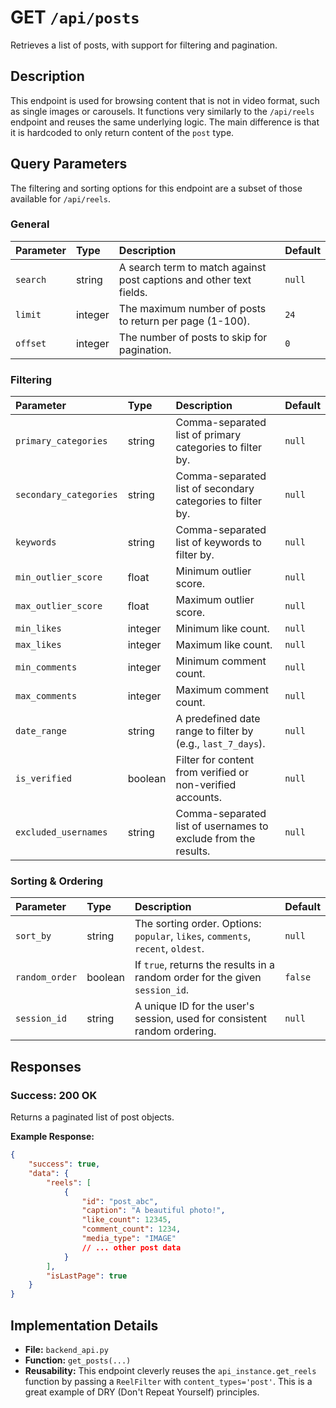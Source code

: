 # GET `/api/posts`

Retrieves a list of posts, with support for filtering and pagination.

## Description

This endpoint is used for browsing content that is not in video format, such as single images or carousels. It functions very similarly to the `/api/reels` endpoint and reuses the same underlying logic. The main difference is that it is hardcoded to only return content of the `post` type.

## Query Parameters

The filtering and sorting options for this endpoint are a subset of those available for `/api/reels`.

### General

| Parameter | Type    | Description                                                         | Default |
| :-------- | :------ | :------------------------------------------------------------------ | :------ |
| `search`  | string  | A search term to match against post captions and other text fields. | `null`  |
| `limit`   | integer | The maximum number of posts to return per page (1-100).             | `24`    |
| `offset`  | integer | The number of posts to skip for pagination.                         | `0`     |

### Filtering

| Parameter              | Type    | Description                                                    | Default |
| :--------------------- | :------ | :------------------------------------------------------------- | :------ |
| `primary_categories`   | string  | Comma-separated list of primary categories to filter by.       | `null`  |
| `secondary_categories` | string  | Comma-separated list of secondary categories to filter by.     | `null`  |
| `keywords`             | string  | Comma-separated list of keywords to filter by.                 | `null`  |
| `min_outlier_score`    | float   | Minimum outlier score.                                         | `null`  |
| `max_outlier_score`    | float   | Maximum outlier score.                                         | `null`  |
| `min_likes`            | integer | Minimum like count.                                            | `null`  |
| `max_likes`            | integer | Maximum like count.                                            | `null`  |
| `min_comments`         | integer | Minimum comment count.                                         | `null`  |
| `max_comments`         | integer | Maximum comment count.                                         | `null`  |
| `date_range`           | string  | A predefined date range to filter by (e.g., `last_7_days`).    | `null`  |
| `is_verified`          | boolean | Filter for content from verified or non-verified accounts.     | `null`  |
| `excluded_usernames`   | string  | Comma-separated list of usernames to exclude from the results. | `null`  |

### Sorting & Ordering

| Parameter      | Type    | Description                                                                     | Default |
| :------------- | :------ | :------------------------------------------------------------------------------ | :------ |
| `sort_by`      | string  | The sorting order. Options: `popular`, `likes`, `comments`, `recent`, `oldest`. | `null`  |
| `random_order` | boolean | If `true`, returns the results in a random order for the given `session_id`.    | `false` |
| `session_id`   | string  | A unique ID for the user's session, used for consistent random ordering.        | `null`  |

## Responses

### Success: 200 OK

Returns a paginated list of post objects.

**Example Response:**

```json
{
    "success": true,
    "data": {
        "reels": [
            {
                "id": "post_abc",
                "caption": "A beautiful photo!",
                "like_count": 12345,
                "comment_count": 1234,
                "media_type": "IMAGE"
                // ... other post data
            }
        ],
        "isLastPage": true
    }
}
```

## Implementation Details

-   **File:** `backend_api.py`
-   **Function:** `get_posts(...)`
-   **Reusability:** This endpoint cleverly reuses the `api_instance.get_reels` function by passing a `ReelFilter` with `content_types='post'`. This is a great example of DRY (Don't Repeat Yourself) principles.
